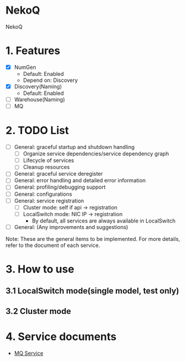 NekoQ
=====

NekoQ

# 1. Features

* [X] NumGen
    * Default: Enabled
    * Depend on: Discovery
* [X] Discovery(Naming)
    * Default: Enabled
* [ ] Warehouse(Naming)
* [ ] MQ

# 2. TODO List

* [ ] General: graceful startup and shutdown handling
    * [ ] Organize service dependencies/service dependency graph
    * [ ] Lifecycle of services
    * [ ] Cleanup resources
* [ ] General: graceful service deregister
* [ ] General: error handling and detailed error information
* [ ] General: profiling/debugging support
* [ ] General: configurations
* [ ] General: service registration
    * [ ] Cluster mode: self if api -> registration
    * [ ] LocalSwitch mode: NIC IP -> registration
        * By default, all services are always available in LocalSwitch
* [ ] General: (Any improvements and suggestions)

Note: These are the general items to be implemented. For more details, refer to the document of each service.

# 3. How to use

## 3.1 LocalSwitch mode(single model, test only)

## 3.2 Cluster mode

# 4. Service documents

* [MQ Service](DOC.MQ.md)

